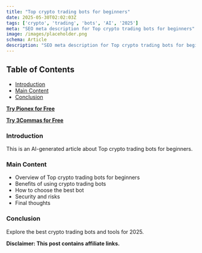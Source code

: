 ```yaml
---
title: "Top crypto trading bots for beginners"
date: 2025-05-30T02:02:03Z
tags: ['crypto', 'trading', 'bots', 'AI', '2025']
meta: "SEO meta description for Top crypto trading bots for beginners"
image: /images/placeholder.png
schema: Article
description: "SEO meta description for Top crypto trading bots for beginners"
---
```


## Table of Contents
- [Introduction](#introduction)
- [Main Content](#main-content)
- [Conclusion](#conclusion)

[**Try Pionex for Free**](https://www.pionex.com/en/signUp?r=0fbHusbhVhc)

[**Try 3Commas for Free**](https://app.3commas.io/auth/registration?utm_source=referral&utm_medium=cabinet&c=tc1676699)

### Introduction

This is an AI-generated article about Top crypto trading bots for beginners.

### Main Content

- Overview of Top crypto trading bots for beginners
- Benefits of using crypto trading bots
- How to choose the best bot
- Security and risks
- Final thoughts

### Conclusion

Explore the best crypto trading bots and tools for 2025.

**Disclaimer: This post contains affiliate links.**
